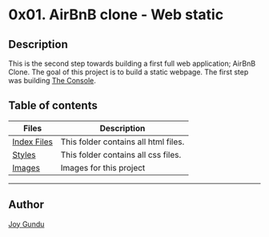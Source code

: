 # 0x01. AirBnB clone - Web static

## Description
This is the second step towards building a first full web application; AirBnB Clone. The goal of this project is to build a static webpage.
The first step was building [The Console](https://github.com/rhomeinel/AirBnB_clone).

## Table of contents
Files | Description
---------- | ----------
[Index Files](https://github.com/rhomeinel/AirBnB_clone/tree/main/web_static) | This folder contains all html files.
[Styles](./styles/) | This folder contains all css files.
[Images](./images/) | Images for this project
---------------------------------------------

## Author
[Joy Gundu](https://github.com/Joiejoie1)
